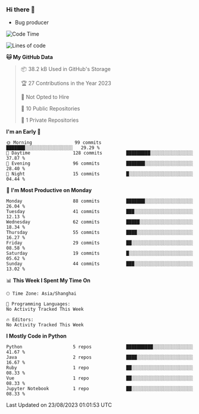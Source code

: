 ### Hi there 👋
* Bug producer
<!--START_SECTION:waka-->
![Code Time](http://img.shields.io/badge/Code%20Time-913%20hrs%2036%20mins-blue)

![Lines of code](https://img.shields.io/badge/From%20Hello%20World%20I%27ve%20Written-79.8%20thousand%20lines%20of%20code-blue)

**🐱 My GitHub Data** 

> 📦 38.2 kB Used in GitHub's Storage 
 > 
> 🏆 27 Contributions in the Year 2023
 > 
> 🚫 Not Opted to Hire
 > 
> 📜 10 Public Repositories 
 > 
> 🔑 1 Private Repositories 
 > 
**I'm an Early 🐤** 

```text
🌞 Morning                99 commits          ███████░░░░░░░░░░░░░░░░░░   29.29 % 
🌆 Daytime                128 commits         █████████░░░░░░░░░░░░░░░░   37.87 % 
🌃 Evening                96 commits          ███████░░░░░░░░░░░░░░░░░░   28.40 % 
🌙 Night                  15 commits          █░░░░░░░░░░░░░░░░░░░░░░░░   04.44 % 
```
📅 **I'm Most Productive on Monday** 

```text
Monday                   88 commits          ███████░░░░░░░░░░░░░░░░░░   26.04 % 
Tuesday                  41 commits          ███░░░░░░░░░░░░░░░░░░░░░░   12.13 % 
Wednesday                62 commits          █████░░░░░░░░░░░░░░░░░░░░   18.34 % 
Thursday                 55 commits          ████░░░░░░░░░░░░░░░░░░░░░   16.27 % 
Friday                   29 commits          ██░░░░░░░░░░░░░░░░░░░░░░░   08.58 % 
Saturday                 19 commits          █░░░░░░░░░░░░░░░░░░░░░░░░   05.62 % 
Sunday                   44 commits          ███░░░░░░░░░░░░░░░░░░░░░░   13.02 % 
```


📊 **This Week I Spent My Time On** 

```text
🕑︎ Time Zone: Asia/Shanghai

💬 Programming Languages: 
No Activity Tracked This Week

🔥 Editors: 
No Activity Tracked This Week
```

**I Mostly Code in Python** 

```text
Python                   5 repos             ██████████░░░░░░░░░░░░░░░   41.67 % 
Java                     2 repos             ████░░░░░░░░░░░░░░░░░░░░░   16.67 % 
Ruby                     1 repo              ██░░░░░░░░░░░░░░░░░░░░░░░   08.33 % 
Vue                      1 repo              ██░░░░░░░░░░░░░░░░░░░░░░░   08.33 % 
Jupyter Notebook         1 repo              ██░░░░░░░░░░░░░░░░░░░░░░░   08.33 % 
```




 Last Updated on 23/08/2023 01:01:53 UTC
<!--END_SECTION:waka-->
